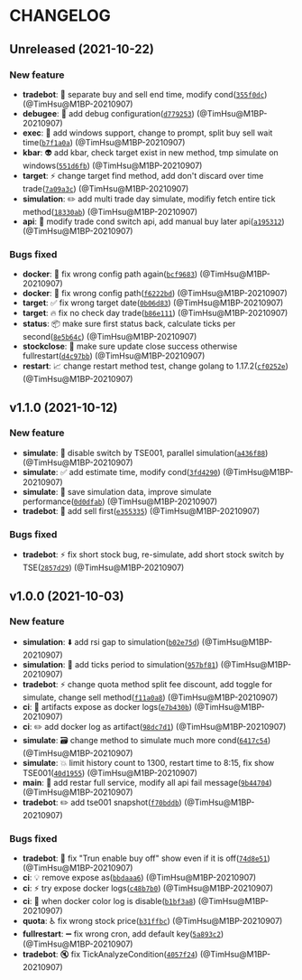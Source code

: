 # CHANGELOG

## Unreleased (2021-10-22)

### New feature

- **tradebot**: :beers: separate buy and sell end time, modify cond([`355f0dc`](https://gitlab.tocraw.com/root/toc_trader/commit/355f0dca120df7ffddf14f1e9ffc2c75f16bd23a)) (@TimHsu@M1BP-20210907)
- **debugee**: :twisted_rightwards_arrows: add debug configuration([`d779253`](https://gitlab.tocraw.com/root/toc_trader/commit/d7792539dbd4144f92a36f0b25cf2baaef58aff3)) (@TimHsu@M1BP-20210907)
- **exec**: :twisted_rightwards_arrows: add windows support, change to prompt, split buy sell wait time([`b7f1a0a`](https://gitlab.tocraw.com/root/toc_trader/commit/b7f1a0a277d8f6c7983ff9e168b9736ee4d3c185)) (@TimHsu@M1BP-20210907)
- **kbar**: :alien: add kbar, check target exist in new method, tmp simulate on windows([`551d6fb`](https://gitlab.tocraw.com/root/toc_trader/commit/551d6fbfa3ba4ae8d19337a5f4f9b07a6a774b14)) (@TimHsu@M1BP-20210907)
- **target**: :zap: change target find method, add don't discard over time trade([`7a09a3c`](https://gitlab.tocraw.com/root/toc_trader/commit/7a09a3c69a16c1e4bd47975b07663d2caf20ca07)) (@TimHsu@M1BP-20210907)
- **simulation**: :pencil2: add multi trade day simulate, modifiy fetch entire tick method([`18330ab`](https://gitlab.tocraw.com/root/toc_trader/commit/18330ab1279fda2cc1cb161b228607d6228d656f)) (@TimHsu@M1BP-20210907)
- **api**: :bento: modify trade cond switch api, add manual buy later api([`a195312`](https://gitlab.tocraw.com/root/toc_trader/commit/a195312c5bcd2f7b8309bfcb9f15ec01b8f69a1d)) (@TimHsu@M1BP-20210907)

### Bugs fixed

- **docker**: :pushpin: fix wrong config path again([`bcf9683`](https://gitlab.tocraw.com/root/toc_trader/commit/bcf9683f574aa3e58210a6a7e5ea0cbe437e900e)) (@TimHsu@M1BP-20210907)
- **docker**: :rocket: fix wrong config path([`f6222bd`](https://gitlab.tocraw.com/root/toc_trader/commit/f6222bd42eba2f7245ac12005c1377075b7b6da1)) (@TimHsu@M1BP-20210907)
- **target**: :white_check_mark: fix wrong target date([`0b06d83`](https://gitlab.tocraw.com/root/toc_trader/commit/0b06d83d0755807d41471ac51c9650fb80b2c0f0)) (@TimHsu@M1BP-20210907)
- **target**: :fire: fix no check day trade([`b86e111`](https://gitlab.tocraw.com/root/toc_trader/commit/b86e1111784b510ebcea052d81fef7a2a60191b6)) (@TimHsu@M1BP-20210907)
- **status**: :package: make sure first status back, calculate ticks per second([`8e5b64c`](https://gitlab.tocraw.com/root/toc_trader/commit/8e5b64c4cc043f48b11685d3a3a672394673830d)) (@TimHsu@M1BP-20210907)
- **stockclose**: :necktie: make sure update close success otherwise fullrestart([`d4c97bb`](https://gitlab.tocraw.com/root/toc_trader/commit/d4c97bbc799b0e99a1ec6854b0f0c9a2c23d84c7)) (@TimHsu@M1BP-20210907)
- **restart**: :chart_with_upwards_trend: change restart method test, change golang to 1.17.2([`cf0252e`](https://gitlab.tocraw.com/root/toc_trader/commit/cf0252e3a6e6fe60d6830292afc68830acf4e47d)) (@TimHsu@M1BP-20210907)

## v1.1.0 (2021-10-12)

### New feature

- **simulate**: :bookmark: disable switch by TSE001, parallel simulation([`a436f88`](https://gitlab.tocraw.com/root/toc_trader/commit/a436f88242a71bdd1b7b9856ba73af346fe45011)) (@TimHsu@M1BP-20210907)
- **simulate**: :white_check_mark: add estimate time, modify cond([`3fd4290`](https://gitlab.tocraw.com/root/toc_trader/commit/3fd429013d4ec9ab3b6eef64473b07c147a9ae56)) (@TimHsu@M1BP-20210907)
- **simulate**: :twisted_rightwards_arrows: save simulation data, improve simulate performance([`0d0dfab`](https://gitlab.tocraw.com/root/toc_trader/commit/0d0dfab1ab92a030a80076f86396dfad7cb8be3e)) (@TimHsu@M1BP-20210907)
- **tradebot**: :see_no_evil: add sell first([`e355335`](https://gitlab.tocraw.com/root/toc_trader/commit/e355335c6b523722099d5a6798c7ba1c1878a89a)) (@TimHsu@M1BP-20210907)

### Bugs fixed

- **tradebot**: :zap: fix short stock bug, re-simulate, add short stock switch by TSE([`2857d29`](https://gitlab.tocraw.com/root/toc_trader/commit/2857d29c0a8c4de7cefb2eaafb9ec45292302319)) (@TimHsu@M1BP-20210907)

## v1.0.0 (2021-10-03)

### New feature

- **simulation**: :arrow_down: add rsi gap to simulation([`b02e75d`](https://gitlab.tocraw.com/root/toc_trader/commit/b02e75da87d57b472d20c0ab65020315205670b6)) (@TimHsu@M1BP-20210907)
- **simulation**: :triangular_flag_on_post: add ticks period to simulation([`957bf81`](https://gitlab.tocraw.com/root/toc_trader/commit/957bf815751f4d1e0aa40427dfe3b6aad14aad98)) (@TimHsu@M1BP-20210907)
- **tradebot**: :zap: change quota method split fee discount, add toggle for simulate, change sell method([`f11a0a8`](https://gitlab.tocraw.com/root/toc_trader/commit/f11a0a8dfd025948910d0df414ec55b7953fbf3e)) (@TimHsu@M1BP-20210907)
- **ci**: :dizzy: artifacts expose as docker logs([`e7b430b`](https://gitlab.tocraw.com/root/toc_trader/commit/e7b430bccd95e74de357b907f9f644ceb36904ea)) (@TimHsu@M1BP-20210907)
- **ci**: :pencil2: add docker log as artifact([`98dc7d1`](https://gitlab.tocraw.com/root/toc_trader/commit/98dc7d1bc569f3d632fef87b648aab99b71894ad)) (@TimHsu@M1BP-20210907)
- **simulate**: :card_file_box: change method to simulate much more cond([`6417c54`](https://gitlab.tocraw.com/root/toc_trader/commit/6417c5412f73acc6a46c0ab57a57a346d314ff57)) (@TimHsu@M1BP-20210907)
- **simulate**: :boom: limit history count to 1300, restart time to 8:15, fix show TSE001([`40d1955`](https://gitlab.tocraw.com/root/toc_trader/commit/40d195570dec91f9ef3e8326cc76005ea438c46b)) (@TimHsu@M1BP-20210907)
- **main**: :construction_worker: add restar full service, modify all api fail message([`9b44704`](https://gitlab.tocraw.com/root/toc_trader/commit/9b44704f6d11ad7114237fcdfaa5260afc9ad3f3)) (@TimHsu@M1BP-20210907)
- **tradebot**: :pencil2: add tse001 snapshot([`f70bddb`](https://gitlab.tocraw.com/root/toc_trader/commit/f70bddb5a0b154d5ed6e60f77dd672b224a263f6)) (@TimHsu@M1BP-20210907)

### Bugs fixed

- **tradebot**: :poop: fix "Trun enable buy off" show even if it is off([`74d8e51`](https://gitlab.tocraw.com/root/toc_trader/commit/74d8e5159ad57438c0f47792fc1b533a1a27cdfa)) (@TimHsu@M1BP-20210907)
- **ci**: :bulb: remove expose as([`bbdaaa6`](https://gitlab.tocraw.com/root/toc_trader/commit/bbdaaa69914519f754fbde2847d8aaa59ee08d60)) (@TimHsu@M1BP-20210907)
- **ci**: :zap: try expose docker logs([`c48b7b0`](https://gitlab.tocraw.com/root/toc_trader/commit/c48b7b0577d889244d93116330f8b8139ca150b5)) (@TimHsu@M1BP-20210907)
- **ci**: :wrench: when docker color log is disable([`b1bf3a8`](https://gitlab.tocraw.com/root/toc_trader/commit/b1bf3a8d8d0810666404d44c869f75193d533463)) (@TimHsu@M1BP-20210907)
- **quota**: :wheelchair: fix wrong stock price([`b31ffbc`](https://gitlab.tocraw.com/root/toc_trader/commit/b31ffbcb01e4a6ecb7a7859ecebb3eab30ccea6f)) (@TimHsu@M1BP-20210907)
- **fullrestart**: :heavy_minus_sign: fix wrong cron, add default key([`5a893c2`](https://gitlab.tocraw.com/root/toc_trader/commit/5a893c21092702852c96a0deaa6d307026fafcb6)) (@TimHsu@M1BP-20210907)
- **tradebot**: :mute: fix TickAnalyzeCondition([`4057f24`](https://gitlab.tocraw.com/root/toc_trader/commit/4057f24e4538086e80ad5c58e0a09526d49dce69)) (@TimHsu@M1BP-20210907)
